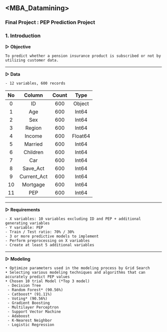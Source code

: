 ## <MBA_Datamining>
### Final Project : PEP Prediction Project

### 1. Introduction

**▷ Objective**  
```
To predict whether a pension insurance product is subscribed or not by utilizing customer data.
```
---
**▷ Data**  
```
- 12 variables, 600 records
```
|No|Column|Count|Type|
|:-:|:-:|:-:|:-:|
|0|ID|600|Object|
|1|Age|600|Int64|
|2|Sex|600|Int64|
|3|Region|600|Int64|
|4|Income|600|Float64|
|5|Married|600|Int64|
|6|Children|600|Int64|
|7|Car|600|Int64|
|8|Save_Act|600|Int64|
|9|Current_Act|600|Int64|
|10|Mortgage|600|Int64|
|11|PEP|600|Int64|

---
**▷ Requirements**
```
- X variables: 10 variables excluding ID and PEP + additional generating variables
- Y variable: PEP
- Train / Test ratio: 70% / 30%
- 3 or more predictive models to implement
- Perform preprocessing on X variables
- Create at least 5 additional variables
```
---
**▷ Modeling**
```  
• Optimize parameters used in the modeling process by Grid Search  
• Selecting various modeling techniques and algorithms that can accurately predict PEP values  
• Chosen 10 trial Model (*Top 3 model)
 - Decision Tree
 - Random Forest* (90.56%)
 - Catboost* (91.11%)
 - Voting* (90.56%)
 - Gradient Boosting
 - Multilayer Perceptron
 - Support Vector Machine
 - Adaboost
 - K-Nearest Neighbor
 - Logistic Regression
 ```
